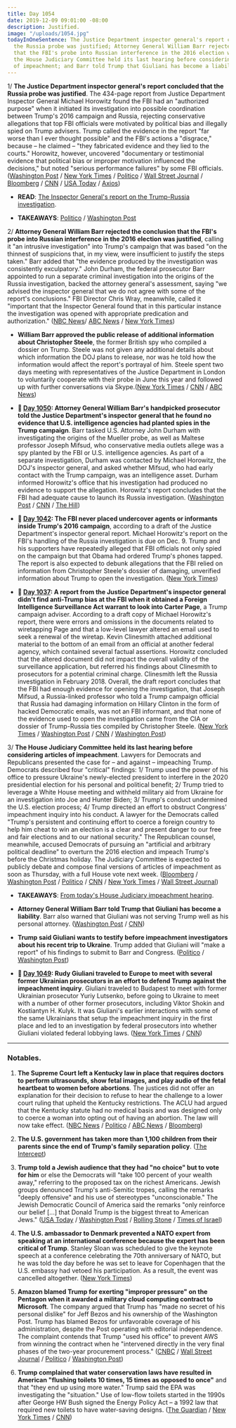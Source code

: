 ```yaml
---
title: Day 1054
date: 2019-12-09 09:01:00 -08:00
description: Justified.
image: "/uploads/1054.jpg"
todayInOneSentence: The Justice Department inspector general's report concluded that
  the Russia probe was justified; Attorney General William Barr rejected the conclusion
  that the FBI's probe into Russian interference in the 2016 election was justified;
  the House Judiciary Committee held its last hearing before considering articles
  of impeachment; and Barr told Trump that Giuliani has become a liability.
---
```


1/ **The Justice Department inspector general's report concluded that the Russia probe was justified**. The 434-page report from Justice Department Inspector General Michael Horowitz found the FBI had an "authorized purpose" when it initiated its investigation into possible coordination between Trump's 2016 campaign and Russia, rejecting conservative allegations that top FBI officials were motivated by political bias and illegally spied on Trump advisers. Trump called the evidence in the report "far worse than I ever thought possible" and the FBI's actions a "disgrace," because – he claimed – "they fabricated evidence and they lied to the courts." Horowitz, however, uncovered "documentary or testimonial evidence that political bias or improper motivation influenced the decisions," but noted "serious performance failures" by some FBI officials. ([Washington Post](https://www.washingtonpost.com/national-security/inspector-general-report-trump-russia-investigation/2019/12/09/d5940d88-184c-11ea-a659-7d69641c6ff7_story.html) / [New York Times](https://www.nytimes.com/2019/12/09/us/politics/fbi-ig-report-russia-investigation.html) / [Politico](https://www.politico.com/news/2019/12/09/watchdog-report-rips-fbi-handling-of-russia-probe-078983) / [Wall Street Journal](https://www.wsj.com/articles/watchdog-report-set-to-detail-fbi-surveillance-of-trump-adviser-11575892802) / [Bloomberg](https://www.bloomberg.com/news/articles/2019-12-09/doj-watchdog-set-to-dismiss-trump-s-prized-claim-of-fbi-spying) / [CNN](https://www.cnn.com/2019/12/09/politics/ig-horowitz-report-russia-trump/index.html) / [USA Today](https://www.usatoday.com/story/news/politics/2019/12/09/ig-report-review-fbis-fisa-warrant-russia-probe-released/1499906001/) / [Axios](https://www.axios.com/ig-report-justice-department-russia-investigation-63467682-0b54-4cfa-ad48-de3be5e940a6.html))

* **READ**: [The Inspector General's report on the Trump-Russia investigation](https://www.washingtonpost.com/context/read-the-inspector-general-s-report-on-the-trump-russia-investigation/f97e93ca-d5b4-4d8f-a37f-8b2cdfdcdc88/). 

* **TAKEAWAYS**: [Politico](https://www.politico.com/news/2019/12/09/inspector-generals-report-russia-key-takeaways-079030) / [Washington Post](https://www.washingtonpost.com/politics/2019/12/09/takeaways-horowitz-report-russia-investigation/)

2/ **Attorney General William Barr rejected the conclusion that the FBI's probe into Russian interference in the 2016 election was justified**, calling it "an intrusive investigation" into Trump's campaign that was based "on the thinnest of suspicions that, in my view, were insufficient to justify the steps taken." Barr added that "the evidence produced by the investigation was consistently exculpatory." John Durham, the federal prosecutor Barr appointed to run a separate criminal investigation into the origins of the Russia investigation, backed the attorney general's assessment, saying "we advised the inspector general that we do not agree with some of the report's conclusions." FBI Director Chris Wray, meanwhile, called it "important that the Inspector General found that in this particular instance the investigation was opened with appropriate predication and authorization." ([NBC News](https://www.nbcnews.com/politics/trump-impeachment-inquiry/ag-barr-condemns-ig-report-s-finding-fbi-probe-trump-n1098451)/ [ABC News](https://abcnews.go.com/Politics/doj-watchdog-finds-russia-investigation-improper-missteps/story?id=67599147) / [New York Times](https://www.nytimes.com/2019/12/09/us/politics/barr-durham-ig-report-russia-investigation.html))

* **William Barr approved the public release of additional information about Christopher Steele**, the former British spy who compiled a dossier on Trump. Steele was not given any additional details about which information the DOJ plans to release, nor was he told how the information would affect the report's portrayal of him. Steele spent two days meeting with representatives of the Justice Department in London to voluntarily cooperate with their probe in June this year and followed up with further conversations via Skype.([New York Times](https://www.nytimes.com/2019/12/09/us/politics/ig-report-steele-dossier.html) / [CNN](https://www.cnn.com/2019/12/09/politics/christopher-steele-doj-ig-report/) / [ABC News](https://abcnews.go.com/Politics/dossier-author-chris-steele-met-ivanka-trump-years/story?id=67597270))

* **📌 [Day 1050](https://whatthefuckjusthappenedtoday.com/2019/12/05/day-1050/#3-attorney-general-william-barrs-han): Attorney General William Barr's handpicked prosecutor told the Justice Department's inspector general that he found no evidence that U.S. intelligence agencies had planted spies in the Trump campaign**. Barr tasked U.S. Attorney John Durham with investigating the origins of the Mueller probe, as well as Maltese professor Joseph Mifsud, who conservative media outlets allege was a spy planted by the FBI or U.S. intelligence agencies. As part of a separate investigation, Durham was contacted by Michael Horowitz, the DOJ's inspector general, and asked whether Mifsud, who had early contact with the Trump campaign, was an intelligence asset. Durham informed Horowitz's office that his investigation had produced no evidence to support the allegation. Horowitz's report concludes that the FBI had adequate cause to launch its Russia investigation. ([Washington Post](https://www.washingtonpost.com/national-security/barrs-handpicked-prosecutor-tells-inspector-general-he-cant-back-right-wing-theory-that-russia-case-was-us-intelligence-setup/2019/12/04/17e084dc-16a9-11ea-9110-3b34ce1d92b1_story.html) / [CNN](https://www.cnn.com/2019/12/04/politics/william-barr-russia-conspiracy-theory-inspector-general/index.html) / [The Hill](https://thehill.com/policy/national-security/473107-report-barr-attorney-cant-provide-evidence-trump-was-set-up-by-doj))

* **📌 [Day 1042](https://whatthefuckjusthappenedtoday.com/2019/11/27/day-1042/#5-the-fbi-never-placed-undercover-ag): The FBI never placed undercover agents or informants inside Trump's 2016 campaign**, according to a draft of the Justice Department's inspector general report. Michael Horowitz's report on the FBI's handling of the Russia investigation is due on Dec. 9. Trump and his supporters have repeatedly alleged that FBI officials not only spied on the campaign but that Obama had ordered Trump's phones tapped. The report is also expected to debunk allegations that the FBI relied on information from Christopher Steele's dossier of damaging, unverified information about Trump to open the investigation. ([New York Times](https://www.nytimes.com/2019/11/27/us/politics/fbi-trump-campaign-inspector-general.html))

* **📌 [Day 1037](https://whatthefuckjusthappenedtoday.com/2019/11/22/day-1037/#4-a-report-from-the-justice-departme): A report from the Justice Department's inspector general didn't find anti-Trump bias at the FBI when it obtained a Foreign Intelligence Surveillance Act warrant to look into Carter Page**, a Trump campaign adviser. According to a draft copy of Michael Horowitz's report, there were errors and omissions in the documents related to wiretapping Page and that a low-level lawyer altered an email used to seek a renewal of the wiretap. Kevin Clinesmith attached additional material to the bottom of an email from an official at another federal agency, which contained several factual assertions. Horowitz concluded that the altered document did not impact the overall validity of the surveillance application, but referred his findings about Clinesmith to prosecutors for a potential criminal charge. Clinesmith left the Russia investigation in February 2018. Overall, the draft report concludes that the FBI had enough evidence for opening the investigation, that Joseph Mifsud, a Russia-linked professor who told a Trump campaign official that Russia had damaging information on Hillary Clinton in the form of hacked Democratic emails, was not an FBI informant, and that none of the evidence used to open the investigation came from the CIA or dossier of Trump-Russia ties compiled by Christopher Steele. ([New York Times](https://www.nytimes.com/2019/11/22/us/politics/russia-investigation-inspector-general-report.html) / [Washington Post](https://www.washingtonpost.com/national-security/justice-dept-watchdog-finds-political-bias-did-not-taint-top-officials-running-the-fbis-russia-probe-but-documents-other-errors/2019/11/22/4b2f51de-0d48-11ea-97ac-a7ccc8dd1ebc_story.html) / [CNN](https://www.cnn.com/2019/11/21/politics/fbi-fisa-russia-investigation/index.html) / [Washington Post](https://www.washingtonpost.com/national-security/inspector-generals-report-on-fbis-russia-probe-to-be-delivered-dec-9/2019/11/21/6d6d789e-0c70-11ea-8397-a955cd542d00_story.html))

3/ **The House Judiciary Committee held its last hearing before considering articles of impeachment**. Lawyers for Democrats and Republicans presented the case for – and against – impeaching Trump. Democrats described four "critical" findings: 1/ Trump used the power of his office to pressure Ukraine's newly-elected president to interfere in the 2020 presidential election for his personal and political benefit; 2/ Trump tried to leverage a White House meeting and withheld military aid from Ukraine for an investigation into Joe and Hunter Biden; 3/ Trump's conduct undermined the U.S. election process; 4/ Trump directed an effort to obstruct Congress' impeachment inquiry into his conduct.  A lawyer for the Democrats called "Trump's persistent and continuing effort to coerce a foreign country to help him cheat to win an election is a clear and present danger to our free and fair elections and to our national security." The Republican counsel, meanwhile, accused Democrats of pursuing an "artificial and arbitrary political deadline" to overturn the 2016 election and impeach Trump's before the Christmas holiday. The Judiciary Committee is expected to publicly debate and compose final versions of articles of impeachment as soon as Thursday, with a full House vote next week. ([Bloomberg](https://www.bloomberg.com/news/articles/2019-12-09/democrats-focus-on-abuse-of-power-obstruction-in-impeachment) / [Washington Post](https://www.washingtonpost.com/politics/impeachment-hearings-live-updates/2019/12/09/108f038c-1a70-11ea-87f7-f2e91143c60d_story.html) / [Politico](https://www.politico.com/news/2019/12/09/democrats-present-evidence-trump-impeachment-078343) / [CNN](https://www.cnn.com/politics/live-news/impeachment-hearing-12-09-19/index.html) / [New York Times](https://www.nytimes.com/2019/12/09/us/politics/impeachment-hearings.html) / [Wall Street Journal](https://www.wsj.com/articles/opposing-sides-to-make-impeachment-cases-11575896191))

* **TAKEAWAYS**: [From today's House Judiciary impeachment hearing](https://www.washingtonpost.com/politics/2019/12/09/early-takeaways-house-judiciary-impeachment-hearing/).

* **Attorney General William Barr told Trump that Giuliani has become a liability**. Barr also warned that Giuliani was not serving Trump well as his personal attorney. ([Washington Post](https://www.washingtonpost.com/politics/inside-giulianis-dual-roles-power-broker-for-hire-and-shadow-foreign-policy-adviser/2019/12/08/f9ab9c4c-1773-11ea-9110-3b34ce1d92b1_story.html) / [CNN](https://www.cnn.com/2019/12/08/politics/giuliani-trump-administration-foreign-clients/index.html))

* **Trump said Giuliani wants to testify before impeachment investigators about his recent trip to Ukraine**. Trump added that Giuliani will "make a report" of his findings to submit to Barr and Congress. ([Politico](https://www.politico.com/news/2019/12/07/trump-giuliani-ukraine-trip-077725) / [Washington Post](https://www.washingtonpost.com/politics/trump-giuliani-will-report-to-justice-department-congress-on-his-investigations-in-ukraine/2019/12/07/c8cbabae-192f-11ea-8406-df3c54b3253e_story.html))

* **📌 [Day 1049](https://whatthefuckjusthappenedtoday.com/2019/12/04/day-1049/#4-rudy-giuliani-traveled-to-europe-t): Rudy Giuliani traveled to Europe to meet with several former Ukrainian prosecutors in an effort to defend Trump against the impeachment inquiry**. Giuliani traveled to Budapest to meet with former Ukrainian prosecutor Yuriy Lutsenko, before going to Ukraine to meet with a number of other former prosecutors, including Viktor Shokin and Kostiantyn H. Kulyk. It was Giuliani's earlier interactions with some of the same Ukrainians that setup the impeachment inquiry in the first place and led to an investigation by federal prosecutors into whether Giuliani violated federal lobbying laws. ([New York Times](https://www.nytimes.com/2019/12/04/us/politics/giuliani-europe-impeachment.html) / [CNN](https://www.cnn.com/2019/12/04/politics/rudy-giuliani-ukraine-visit-interviews-documentary/))

---

### Notables.

1. **The Supreme Court left a Kentucky law in place that requires doctors   to perform ultrasounds, show fetal images, and play audio of the fetal heartbeat to women before abortions**. The justices did not offer an explanation for their decision to refuse to hear the challenge to a lower court ruling that upheld the Kentucky restrictions. The ACLU had argued that the Kentucky statute had no medical basis and was designed only to coerce a woman into opting out of having an abortion. The law will now take effect. ([NBC News](https://www.nbcnews.com/news/us-news/supreme-court-upholds-kentucky-abortion-law-mandating-ultrasounds-n1098181) / [Politico](https://www.politico.com/news/2019/12/09/supreme-court-leaves-in-place-kentucky-abortion-restriction-078843) / [ABC News](https://abcnews.go.com/Health/wireStory/supreme-court-leaves-kentucky-ultrasound-law-place-67597419) / [Bloomberg](https://www.bloomberg.com/news/articles/2019-12-09/top-court-rejects-doctor-challenge-to-abortion-disclosure-rules))

2. **The U.S. government has taken more than 1,100 children from their parents since the end of Trump's family separation policy**. ([The Intercept](https://theintercept.com/2019/12/09/family-separation-policy-lawsuit/))

3. **Trump told a Jewish audience that they had "no choice" but to vote for him** or else the Democrats will "take 100 percent of your wealth away," referring to the proposed tax on the richest Americans. Jewish groups denounced Trump's anti-Semitic tropes, calling the remarks "deeply offensive" and his use of stereotypes "unconscionable." The Jewish Democratic Council of America said the remarks "only reinforce our belief \[...\] that Donald Trump is the biggest threat to American Jews." ([USA Today](https://www.usatoday.com/story/news/politics/2019/12/08/jewish-groups-condemn-trump-remarks/4375229002/) / [Washington Post](https://www.washingtonpost.com/nation/2019/12/09/trump-israeli-american-council-anti-semitic-claims/) / [Rolling Stone](https://www.rollingstone.com/politics/politics-news/trump-uses-pocahontas-slur-tells-jewish-voters-that-warren-will-take-your-wealth-away-923845/) / [Times of Israel](https://www.timesofisrael.com/trump-tells-jewish-group-theyll-vote-for-him-to-protect-their-wealth/))

4. **The U.S. ambassador to Denmark prevented a NATO expert from speaking at an international conference because the expert has been critical of Trump**. Stanley Sloan was scheduled to give the keynote speech at a conference celebrating the 70th anniversary of NATO, but he was told the day before he was set to leave for Copenhagen that the U.S. embassy had vetoed his participation. As a result, the event was cancelled altogether. ([New York Times](https://www.nytimes.com/2019/12/08/world/europe/carla-sands-trump-nato.html))

5. **Amazon blamed Trump for exerting "improper pressure" on the Pentagon when it awarded a military cloud computing contract to Microsoft**. The company argued that Trump has "made no secret of his personal dislike" for Jeff Bezos and his ownership of the Washington Post. Trump has blamed Bezos for unfavorable coverage of his administration, despite the Post operating with editorial independence. The complaint contends that Trump "used his office" to prevent AWS from winning the contract when he "intervened directly in the very final phases of the two-year procurement process." ([CNBC](https://www.cnbc.com/2019/12/09/amazon-blames-trump-for-losing-jedi-cloud-contract.html) / [Wall Street Journal](https://www.wsj.com/articles/amazon-bid-protest-on-jedi-claims-improper-pressure-from-trump-11575905528) / [Politico](https://www.politico.com/news/2019/12/09/amazon-jedi-pentagon-trump-078909) / [Washington Post](https://www.washingtonpost.com/business/2019/12/09/amazon-says-trump-launched-repeated-public-behind-the-scenes-attacks-over-massive-cloud-contract/))

6. **Trump complained that water conservation laws have resulted in American "flushing toilets 10 times, 15 times as opposed to once"** and that "they end up using more water." Trump said the EPA was investigating the "situation." Use of low-flow toilets started in the 1990s after George HW Bush signed the Energy Policy Act – a 1992 law that required new toilets to have water-saving designs. ([The Guardian](https://www.theguardian.com/us-news/2019/dec/06/trump-says-people-flush-the-toilet-10-times-and-seeks-solution) / [New York Times](https://www.nytimes.com/2019/12/07/us/politics/trump-toilet-flushing.html) / [CNN](https://www.cnn.com/2019/12/07/politics/trump-americans-flushing-toilets-intl/index.html))